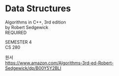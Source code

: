 # Data Structures
Algorithms in C++, 3rd edition<br>
by Robert Sedgewick
<br>REQUIRED

SEMESTER 4<br>
CS 280

원서<br>
https://www.amazon.com/Algorithms-3rd-ed-Robert-Sedgewick/dp/B00Y5Y2BLI
